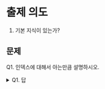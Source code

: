 # 출제 의도
1. 기본 지식이 있는가?
## 문제
Q1. 인덱스에 대해서 아는만큼 설명하시오.
<details><summary>Q1. 답</summary>
<pre>
데이터베이스에서의 인덱스는 선택된 키(key)에 대응하는 값(value)들을 쉽게 조회할 수 있도록 도와줍니다.

일반적으로 B-Tree 라는 자료구조를 사용하며, 보통 메모리에 저장합니다.

인덱스를 사용하면 조회하는 부분에서는 성능이 빨라지지만, 삽입에서는 느려집니다.

full scan -> range scan 이기 때문입니다.

삽입에서 느린 이유는 범위별로 tree 에 저장되는데 그 중간에 뭔가가 들어가면 밀리기 등에 대한 operation 이 다 overhead 기 때문입니다.


--- 결론 ---
1. 값을 찾기위한 목차와 같은 역할을 합니다.
2. query 에서는 빠른 효과가 있지만, insert 에서는 overhead 가 발생
3. update, delete 에서도 overhead 가 발생하지만, index 가 제공해주는 목차와 같은 기능 덕분에 오히려 더 빠름
4. 너무 많은 인덱스를 사용하려하면, index 를 optimizer 가 올바르지 않은것을 선택할 수 있다. (적절하게 사용해야 된다.)
5. hint 를 이용해서 원하는 인덱스 값을 지정할 수 있다.
</pre>
</details>